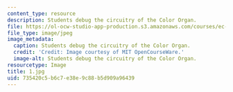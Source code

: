 ```yaml
---
content_type: resource
description: Students debug the circuitry of the Color Organ.
file: https://ol-ocw-studio-app-production.s3.amazonaws.com/courses/ec-s06-practical-electronics-fall-2004/735420c5b6c7e38e9c88b5d909a96439_1.jpg
file_type: image/jpeg
image_metadata:
  caption: Students debug the circuitry of the Color Organ.
  credit: 'Credit: Image courtesy of MIT OpenCourseWare.'
  image-alt: Students debug the circuitry of the Color Organ.
resourcetype: Image
title: 1.jpg
uid: 735420c5-b6c7-e38e-9c88-b5d909a96439
---
```

